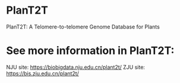 # PlanT2T
PlanT2T: A Telomere-to-telomere Genome Database for Plants

# See more information in PlanT2T:
NJU site: https://biobigdata.nju.edu.cn/plant2t/
ZJU site: https://bis.zju.edu.cn/plant2t/
